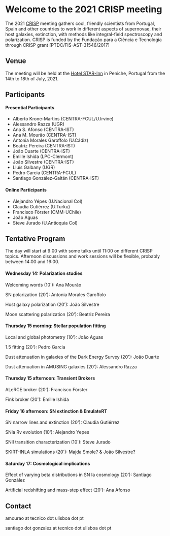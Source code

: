 # Welcome to the 2021 CRISP meeting

The 2021 [CRISP](https://sn-crisp.github.io/CRISP/) meeting gathers cool, friendly scientists from Portugal, Spain and other countries to work in different aspects of supernovae, their host galaxies, extinction, with methods like integral-field spectroscopy and polarization. CRISP is funded by the Fundação para a
Ciência e Tecnologia through CRISP grant [PTDC/FIS-AST-31546/2017]

## Venue

The meeting will be held at the [Hotel STAR-Inn](https://www.hotelstarinn.com/peniche/) in Peniche, Portugal from the 14th to 18th of July, 2021.

## Participants 
#### Presential Participants
- Alberto Krone-Martins (CENTRA-FCUL/U.Irvine)
- Alessandro Razza (UGR)
- Ana S. Afonso (CENTRA-IST)
- Ana M. Mourão (CENTRA-IST)
- Antonia Morales Garoffolo (U.Cádiz)
- Beatriz Pereira (CENTRA-IST)
- João Duarte (CENTRA-IST)
- Emille Ishida (LPC-Clermont)
- João Silvestre (CENTRA-IST)
- Lluís Galbany (UGR)
- Pedro Garcia (CENTRA-FCUL)
- Santiago González-Gaitán (CENTRA-IST)

#### Online Participants

- Alejandro Yépes (U.Nacional Col)
- Claudia Gutiérrez (U.Turku)
- Francisco Förster (CMM-UChile)
- João Aguas
- Steve Jurado (U.Antioquia Col)

## Tentative Program

The day will start at 9:00 with some talks until 11:00 on different CRISP topics. Afternoon discussions and work sessions will be flexible, probably between 14:00 and 16:00.

#### Wednesday 14: Polarization studies

Welcoming words (10'): Ana Mourão

SN polarization (20'): Antonia Morales Garoffolo

Host galaxy polarization (20'): João Silvestre

Moon scattering polarization (20'): Beatriz Pereira

#### Thursday 15 morning: Stellar population fitting

Local and global photometry (10'): João Aguas

1.5 fitting (20'): Pedro Garcia

Dust attenuation in galaxies of the Dark Energy Survey (20'): João Duarte

Dust attenuation in AMUSING galaxies (20'): Alessandro Razza

#### Thursday 15 afternoon: Transient Brokers

ALeRCE broker (20'): Francisco Förster

Fink broker (20'): Emille Ishida

#### Friday 16 afternoon: SN extinction & EmulateRT

SN narrow lines and extinction (20'): Claudia Gutiérrez

SNIa Rv evolution (10'): Alejandro Yepes

SNII transition characterization (10'): Steve Jurado

SKIRT-INLA simulations (20'): Majda Smole? & João Silvestre?

#### Saturday 17: Cosmological implications

Effect of varying beta distributions in SN Ia cosmology (20'): Santiago González

Artificial redshifting and mass-step effect (20'): Ana Afonso



## Contact

amourao at tecnico dot ulisboa dot pt

santiago dot gonzalez at tecnico dot ulisboa dot pt
